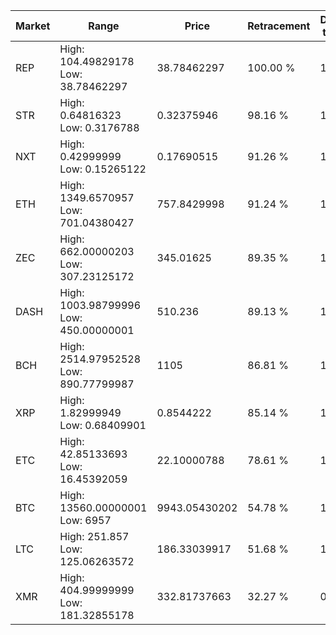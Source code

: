 | Market | Range | Price| Retracement | Doubles to 50% |
| --- | --- | --- | --- | --- |
| REP | High: 104.49829178<br />Low: 38.78462297 | 38.78462297 | 100.00 % | 1.85 |
| STR | High: 0.64816323<br />Low: 0.3176788 | 0.32375946 | 98.16 % | 1.49 |
| NXT | High: 0.42999999<br />Low: 0.15265122 | 0.17690515 | 91.26 % | 1.65 |
| ETH | High: 1349.6570957<br />Low: 701.04380427 | 757.8429998 | 91.24 % | 1.35 |
| ZEC | High: 662.00000203<br />Low: 307.23125172 | 345.01625 | 89.35 % | 1.40 |
| DASH | High: 1003.98799996<br />Low: 450.00000001 | 510.236 | 89.13 % | 1.42 |
| BCH | High: 2514.97952528<br />Low: 890.77799987 | 1105 | 86.81 % | 1.54 |
| XRP | High: 1.82999949<br />Low: 0.68409901 | 0.8544222 | 85.14 % | 1.47 |
| ETC | High: 42.85133693<br />Low: 16.45392059 | 22.10000788 | 78.61 % | 1.34 |
| BTC | High: 13560.00000001<br />Low: 6957 | 9943.05430202 | 54.78 % | 1.03 |
| LTC | High: 251.857<br />Low: 125.06263572 | 186.33039917 | 51.68 % | 1.01 |
| XMR | High: 404.99999999<br />Low: 181.32855178 | 332.81737663 | 32.27 % | 0.00 |
